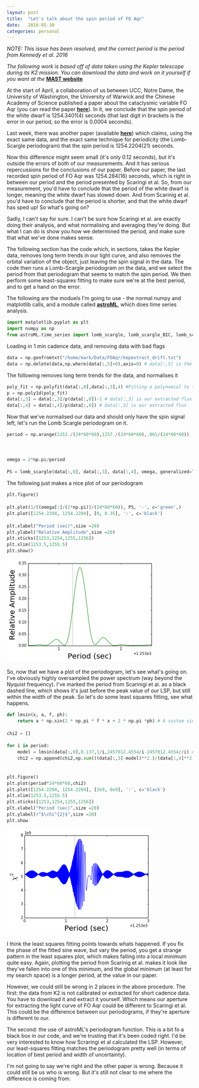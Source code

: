 ```yaml
---
layout: post
title:  "Let's talk about the spin period of FO Aqr"
date:   2016-05-30
categories: personal
---
```


*NOTE: This issue has been resolved, and the correct period is the period from Kennedy et al. 2016*

*The following work is based off of data taken using the Kepler telescope during its K2 mission. You can download the data and work on it yourself if you want at the* **[MAST website](https://archive.stsci.edu/k2/data_search/search.php)**

At the start of April, a collaboration of us between UCC, Notre Dame, the University of Washington, the University of Warwick and the Chinese Academy of Science published a paper about the cataclysmic variable FO Aqr (you can read the paper **[here](http://arxiv.org/abs/1604.02146)**). In it, we conclude that the spin period of the white dwarf is 1254.3401(4) seconds (that last digit in brackets is the error in our period, so the error is 0.0004 seconds).

Last week, there was another paper (available **[here](http://arxiv.org/abs/1605.08030)**) which claims, using the exact same data, and the exact same technique for periodicity (the Lomb-Scargle periodogram) that the spin period is 1254.2204(21) seconds.

Now this difference might seem small (it's only 0.12 seconds), but it's outside the errors of both of our measurements. And it has serious repercussions for the conclusions of our paper. Before our paper, the last recorded spin period of FO Aqr was 1254.284(16) seconds, which is right in between our period and the period presented by Scaringi et al. So, from our measurement, you'd have to conclude that the period of the white dwarf is longer, meaning the white dwarf has slowed down. And from Scarinig et al. you'd have to conclude that the period is shorter, and that the white dwarf has sped up! So what's going on?

Sadly, I can't say for sure. I can't be sure how Scaringi et al. are exactly doing their analysis, and what normalising and averaging they're doing. But what I can do is show you how we determined the period, and make sure that what we've done makes sense.

The following section has the code which, in sections, takes the Kepler data, removes long term trends in our light curve, and also removes the orbital variation of the object, just leaving the spin signal in the data. The code then runs a Lomb-Scargle periodogram on the data, and we select the period from that periodogram that seems to match the spin period. We then perform some least-squares fitting to make sure we're at the best period, and to get a hand on the error.

The following are the moduels I'm going to use - the normal numpy and matplotlib calls, and a module called **[astroML](http://www.astroml.org/)**, which does time series analysis.

```python
import matplotlib.pyplot as plt
import numpy as np
from astroML.time_series import lomb_scargle, lomb_scargle_BIC, lomb_scargle_bootstrap
```

Loading in 1 min cadence data, and removing data with bad flags


```python
data = np.genfromtxt("/home/mark/Data/FOAqr/kepextract_drift.txt")
data = np.delete(data,np.where(data[:,5]>0),axis=0) # data[:,5] is the data column with quality flag in it. Anything > 0 must be removed
```

The following removes long term trends for the data, and normalises it


```python
poly_fit = np.polyfit(data[:,0],data[:,3],4) #Fitting a polynomial to the data to remove long term trends. data[:,0] is time in BJD, data[:,3] is flux in PDCSAP
p = np.poly1d(poly_fit)
data[:,3] = data[:,3]/p(data[:,0])-1 # data[:,3] is our extracted flux
data[:,4] = data[:,4]/p(data[:,0]) # data[:,3] is our extracted flux
```

Now that we've normalised our data and should only have the spin signal left, let's run the Lomb Scargle periodogram on it.

```python
period = np.arange(1252./(24*60*60),1257./(24*60*60),.001/(24*60*60))   # Setting up the period search range. 
                                                                        # Here, I have it set up in seconds, then 
                                                                        # convert to days, since our data is recorded 
                                                                        # in BJD
omega = 2*np.pi/period                                                  # Converting to angular frequency

PS = lomb_scargle(data[:,0], data[:,3], data[:,4], omega, generalized=True) # Runing LSP
```
The following just makes a nice plot of our periodogram

```python
plt.figure()

plt.plot(1/((omega[:]/(2*np.pi))/(24*60*60)), PS, '-', c='green',)
plt.plot([1254.2204, 1254.2204], [0, 0.35], ':', c='black')

plt.xlabel("Period (sec)",size =20)
plt.ylabel("Relative Amplitude",size =20)
plt.xticks([1253,1254,1255,1256])
plt.xlim(1253.5,1255.5)
plt.show()
```


![png](/assets/output_6_0.png)

So, now that we have a plot of the periodogram, let's see what's going on. I've obviously highly oversampled the power spectrum (way beyond the Nyquist frequency). I've marked the period from Scarinigi et al. as a black dashed line, which shows it's just before the peak value of our LSP, but still within the width of the peak. So let's do some least squares fitting, see what happens.


```python
def lmsin(x, a, f, ph):
    return a * np.sin(2 * np.pi * f * x + 2 * np.pi *ph) # A custom sine function for least squares fitting

chi2 = []

for i in period:
    model = lmsin(data[:,0],0.137,1/i,2457012.4554/i-2457012.4554//i) # definiing our model
    chi2 = np.append(chi2,np.sum(((data[:,3]-model)**2.)/(data[:,4]**2.))) # fitting for a range of periods and 
                                                                           # and calculating the chi^2 value

plt.figure()
plt.plot(period*24*60*60,chi2)
plt.plot([1254.2204, 1254.2204], [2e9, 8e9], ':', c='black')
plt.xlim(1253.5,1255.5)
plt.xticks([1253,1254,1255,1256])
plt.xlabel("Period (sec)",size =20)
plt.ylabel(r"$\chi^{2}$",size =20)
plt.show
```

![png](/assets/output_7_1.png)

I think the least squares fitting points towards whats happened. If you fix the phase of the fitted sine wave, but vary the period, you get a strange pattern in the least squares plot, which makes falling into a local minimum quite easy. Again, plotting the period from Scarinig et al. makes it look like they've fallen into one of this minimum, and the global minimum (at least for my search space) is a longer period, at the value in our paper.

However, we could still be wrong in 2 places in the above procedure. The first: the data from K2 is not calibrated or extracted for short cadence data. You have to download it and extract it yourself. Which means our aperture for extracting the light curve of FO Aqr could be different to Scaringi et al. This could be the difference between our periodograms, if they're aperture is different to our.

The second: the use of astroML's periodogram function. This is a bit fo a black box in our code, and we're trusting that it's been coded right. I'd be very interested to know how Scraringi et al calculated the LSP. However, our least-squares fitting matches the periodogram pretty well (in terms of location of best period and width of uncertainty).

I'm not going to say we're right and the other paper is wrong. Because it could still be us who is wrong. But it's still not clear to me where the difference is coming from. 


